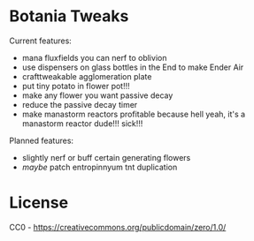 Botania Tweaks
==============

Current features:
* mana fluxfields you can nerf to oblivion
* use dispensers on glass bottles in the End to make Ender Air
* crafttweakable agglomeration plate
* put tiny potato in flower pot!!!
* make any flower you want passive decay
* reduce the passive decay timer
* make manastorm reactors profitable because hell yeah, it's a manastorm reactor dude!!! sick!!!

Planned features:
* slightly nerf or buff certain generating flowers
* *maybe* patch entropinnyum tnt duplication

License
=======

CC0 - https://creativecommons.org/publicdomain/zero/1.0/